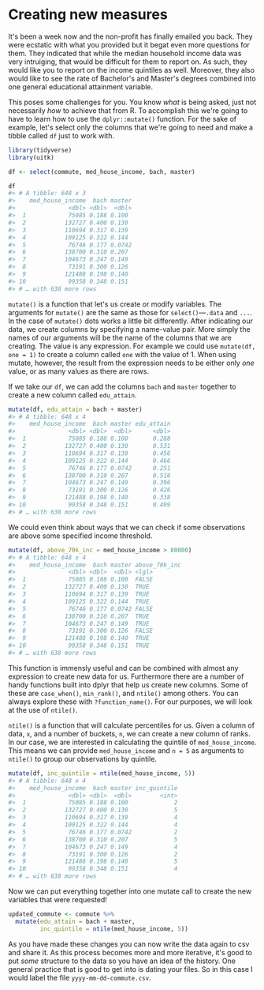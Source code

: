 # Creating new measures 





It's been a week now and the non-profit has finally emailed you back. They were ecstatic with what you provided but it begat even more questions for them. They indicated that while the median household income data was very intruiging, that would be difficult for them to report on. As such, they would like you to report on the income quintiles as well. Moreover, they also would like to see the rate of Bachelor's and Master's degrees combined into one general educational attainment variable. 

This poses some challenges for you. You know _what_ is being asked, just not necessarily _how_ to achieve that from R. To accomplish this we're going to have to learn how to use the `dplyr::mutate()` function. For the sake of example, let's select only the columns that we're going to need and make a tibble called `df` just to work with. 


```r
library(tidyverse)
library(uitk)

df <- select(commute, med_house_income, bach, master)

df
#> # A tibble: 648 x 3
#>    med_house_income  bach master
#>               <dbl> <dbl>  <dbl>
#>  1            75085 0.188 0.100 
#>  2           132727 0.400 0.130 
#>  3           110694 0.317 0.139 
#>  4           109125 0.322 0.144 
#>  5            76746 0.177 0.0742
#>  6           138700 0.310 0.207 
#>  7           104673 0.247 0.149 
#>  8            73191 0.300 0.126 
#>  9           121488 0.198 0.140 
#> 10            99358 0.348 0.151 
#> # … with 638 more rows
```


`mutate()` is a function that let's us create or modify variables. The arguments for `mutate()` are the same as those for `select()`—`.data` and `...`. In the case of `mutate()` dots works a little bit differently. After indicating our data, we create columns by specifying a name-value pair. More simply the names of our arguments will be the name of the columns that we are creating. The value is any expression. For example we could use `mutate(df, one = 1)` to create a column called `one` with the value of 1. When using mutate, however, the result from the expression needs to be either only  _one_ value, or as many values as there are rows. 

If we take our `df`, we can add the columns `bach` and `master` together to create a new column called `edu_attain`. 


```r
mutate(df, edu_attain = bach + master)
#> # A tibble: 648 x 4
#>    med_house_income  bach master edu_attain
#>               <dbl> <dbl>  <dbl>      <dbl>
#>  1            75085 0.188 0.100       0.288
#>  2           132727 0.400 0.130       0.531
#>  3           110694 0.317 0.139       0.456
#>  4           109125 0.322 0.144       0.466
#>  5            76746 0.177 0.0742      0.251
#>  6           138700 0.310 0.207       0.516
#>  7           104673 0.247 0.149       0.396
#>  8            73191 0.300 0.126       0.426
#>  9           121488 0.198 0.140       0.338
#> 10            99358 0.348 0.151       0.499
#> # … with 638 more rows
```

We could even think about ways that we can check if some observations are above some specified income threshold.


```r
mutate(df, above_70k_inc = med_house_income > 80000) 
#> # A tibble: 648 x 4
#>    med_house_income  bach master above_70k_inc
#>               <dbl> <dbl>  <dbl> <lgl>        
#>  1            75085 0.188 0.100  FALSE        
#>  2           132727 0.400 0.130  TRUE         
#>  3           110694 0.317 0.139  TRUE         
#>  4           109125 0.322 0.144  TRUE         
#>  5            76746 0.177 0.0742 FALSE        
#>  6           138700 0.310 0.207  TRUE         
#>  7           104673 0.247 0.149  TRUE         
#>  8            73191 0.300 0.126  FALSE        
#>  9           121488 0.198 0.140  TRUE         
#> 10            99358 0.348 0.151  TRUE         
#> # … with 638 more rows
```

This function is immensly useful and can be combined with almost any expression to create new data for us. Furthermore there are a number of handy functions built into dplyr that help us create new columns. Some of these are `case_when()`, `min_rank()`, and `ntile()` among others. You can always explore these with `?function_name()`. For our purposes, we will look at the use of `ntile()`. 

`ntile()` is a function that will calculate percentiles for us. Given a column of data, `x`, and a number of buckets, `n`, we can create a new column of ranks. In our case, we are interested in calculating the quintile of `med_house_income`. This means we can provide `med_house_income` and `n = 5` as arguments to `ntile()` to group our observations by quintile. 


```r
mutate(df, inc_quintile = ntile(med_house_income, 5))
#> # A tibble: 648 x 4
#>    med_house_income  bach master inc_quintile
#>               <dbl> <dbl>  <dbl>        <int>
#>  1            75085 0.188 0.100             2
#>  2           132727 0.400 0.130             5
#>  3           110694 0.317 0.139             4
#>  4           109125 0.322 0.144             4
#>  5            76746 0.177 0.0742            2
#>  6           138700 0.310 0.207             5
#>  7           104673 0.247 0.149             4
#>  8            73191 0.300 0.126             2
#>  9           121488 0.198 0.140             5
#> 10            99358 0.348 0.151             4
#> # … with 638 more rows
```

Now we can put everything together into one mutate call to create the new variables that were requested! 


```r
updated_commute <- commute %>% 
  mutate(edu_attain = bach + master, 
         inc_quintile = ntile(med_house_income, 5))
```

As you have made these changes you can now write the data again to csv and share it. As this process becomes more and more iterative, it's good to put _some_ structure to the data so you have an idea of the history. One general practice that is good to get into is dating your files. So in this case I would label the file `yyyy-mm-dd-commute.csv`.
